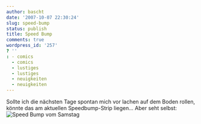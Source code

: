 ```yaml
---
author: bascht
date: '2007-10-07 22:30:24'
slug: speed-bump
status: publish
title: Speed Bump
comments: true
wordpress_id: '257'
? ''
: - comics
  - comics
  - lustiges
  - lustiges
  - neuigkeiten
  - neuigkeiten
---
```


Sollte ich die nächsten Tage spontan mich vor lachen auf dem Boden
rollen, könnte das am aktuellen Speedbump-Strip liegen... Aber seht
selbst:
![Speed Bump vom Samstag](http://picayune.uclick.com/comics/crspe/2007/crspe071006.gif "Speed Bump vom Samstag")



